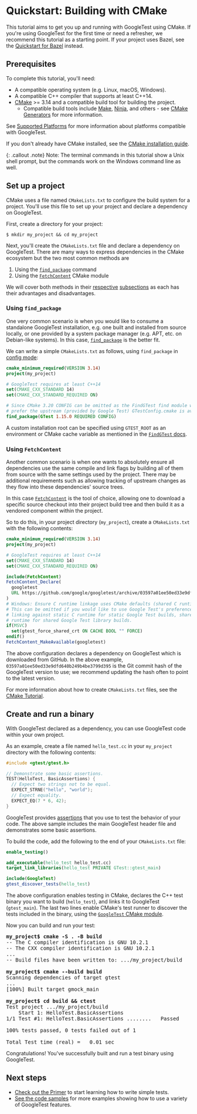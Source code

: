 # Quickstart: Building with CMake

This tutorial aims to get you up and running with GoogleTest using CMake. If
you're using GoogleTest for the first time or need a refresher, we recommend
this tutorial as a starting point. If your project uses Bazel, see the
[Quickstart for Bazel](quickstart-bazel.md) instead.

## Prerequisites

To complete this tutorial, you'll need:

*   A compatible operating system (e.g. Linux, macOS, Windows).
*   A compatible C++ compiler that supports at least C++14.
*   [CMake](https://cmake.org/) >= 3.14 and a compatible build tool for building
    the project.
    *   Compatible build tools include
        [Make](https://www.gnu.org/software/make/),
        [Ninja](https://ninja-build.org/), and others - see
        [CMake Generators](https://cmake.org/cmake/help/latest/manual/cmake-generators.7.html)
        for more information.

See [Supported Platforms](platforms.md) for more information about platforms
compatible with GoogleTest.

If you don't already have CMake installed, see the
[CMake installation guide](https://cmake.org/install).

{: .callout .note}
Note: The terminal commands in this tutorial show a Unix shell prompt, but the
commands work on the Windows command line as well.

## Set up a project

CMake uses a file named `CMakeLists.txt` to configure the build system for a
project. You'll use this file to set up your project and declare a dependency on
GoogleTest.

First, create a directory for your project:

```
$ mkdir my_project && cd my_project
```

Next, you'll create the `CMakeLists.txt` file and declare a dependency on
GoogleTest. There are many ways to express dependencies in the CMake ecosystem
but the two most common methods are

1.  Using the [`find_package`](https://cmake.org/cmake/help/latest/command/find_package.html)
    command
2.  Using the [`FetchContent`](https://cmake.org/cmake/help/latest/module/FetchContent.html)
    CMake module

We will cover both methods in their [respective](#using-find_package)
[subsections](#using-FetchContent) as each has their
advantages and disadvantages.

### Using `find_package`

One very common scenario is when you would like to consume a
standalone GoogleTest installation, e.g. one built and installed from source
locally, or one provided by a system package manager (e.g. APT, etc. on
Debian-like systems). In this case,
[`find_package`](https://cmake.org/cmake/help/latest/command/find_package.html)
is the better fit.

We can write a simple `CMakeLists.txt` as follows, using `find_package` in
[config mode](https://cmake.org/cmake/help/latest/command/find_package.html#search-modes):

```cmake
cmake_minimum_required(VERSION 3.14)
project(my_project)

# GoogleTest requires at least C++14
set(CMAKE_CXX_STANDARD 14)
set(CMAKE_CXX_STANDARD_REQUIRED ON)

# Since CMake 3.20 CONFIG can be omitted as the FindGTest find module will
# prefer the upstream (provided by Google Test) GTestConfig.cmake is available
find_package(GTest 1.15.0 REQUIRED CONFIG)
```

A custom installation root can be specified using `GTEST_ROOT` as an environment
or CMake cache variable as mentioned in the
[`FindGTest` docs](https://cmake.org/cmake/help/latest/module/FindGTest.html#cache-variables).

### Using `FetchContent`

Another common scenario is when one wants to absolutely ensure all dependencies
use the same compile and link flags by building all of them from source with
the same settings used by the project. There may be additional requirements such
as allowing tracking of upstream changes as they flow into these dependencies'
source trees.

In this case
[`FetchContent`](https://cmake.org/cmake/help/latest/module/FetchContent.html)
is the tool of choice, allowing one to download a specific source checkout into
their project build tree and then build it as a vendored component within the
project.

So to do this, in your project directory (`my_project`), create a
`CMakeLists.txt` with the following contents:

```cmake
cmake_minimum_required(VERSION 3.14)
project(my_project)

# GoogleTest requires at least C++14
set(CMAKE_CXX_STANDARD 14)
set(CMAKE_CXX_STANDARD_REQUIRED ON)

include(FetchContent)
FetchContent_Declare(
  googletest
  URL https://github.com/google/googletest/archive/03597a01ee50ed33e9dfd640b249b4be3799d395.zip
)
# Windows: Ensure C runtime linkage uses CMake defaults (shared C runtime).
# This can be omitted if you would like to use Google Test's preference of
# linking against static C runtime for static Google Test builds, shared C
# runtime for shared Google Test library builds.
if(MSVC)
  set(gtest_force_shared_crt ON CACHE BOOL "" FORCE)
endif()
FetchContent_MakeAvailable(googletest)
```

The above configuration declares a dependency on GoogleTest which is downloaded
from GitHub. In the above example, `03597a01ee50ed33e9dfd640b249b4be3799d395` is
the Git commit hash of the GoogleTest version to use; we recommend updating the
hash often to point to the latest version.

For more information about how to create `CMakeLists.txt` files, see the
[CMake Tutorial](https://cmake.org/cmake/help/latest/guide/tutorial/index.html).

## Create and run a binary

With GoogleTest declared as a dependency, you can use GoogleTest code within
your own project.

As an example, create a file named `hello_test.cc` in your `my_project`
directory with the following contents:

```cpp
#include <gtest/gtest.h>

// Demonstrate some basic assertions.
TEST(HelloTest, BasicAssertions) {
  // Expect two strings not to be equal.
  EXPECT_STRNE("hello", "world");
  // Expect equality.
  EXPECT_EQ(7 * 6, 42);
}
```

GoogleTest provides [assertions](primer.md#assertions) that you use to test the
behavior of your code. The above sample includes the main GoogleTest header file
and demonstrates some basic assertions.

To build the code, add the following to the end of your `CMakeLists.txt` file:

```cmake
enable_testing()

add_executable(hello_test hello_test.cc)
target_link_libraries(hello_test PRIVATE GTest::gtest_main)

include(GoogleTest)
gtest_discover_tests(hello_test)
```

The above configuration enables testing in CMake, declares the C++ test binary
you want to build (`hello_test`), and links it to GoogleTest (`gtest_main`). The
last two lines enable CMake's test runner to discover the tests included in the
binary, using the
[`GoogleTest` CMake module](https://cmake.org/cmake/help/git-stage/module/GoogleTest.html).

Now you can build and run your test:

<pre>
<strong>my_project$ cmake -S . -B build</strong>
-- The C compiler identification is GNU 10.2.1
-- The CXX compiler identification is GNU 10.2.1
...
-- Build files have been written to: .../my_project/build

<strong>my_project$ cmake --build build</strong>
Scanning dependencies of target gtest
...
[100%] Built target gmock_main

<strong>my_project$ cd build && ctest</strong>
Test project .../my_project/build
    Start 1: HelloTest.BasicAssertions
1/1 Test #1: HelloTest.BasicAssertions ........   Passed    0.00 sec

100% tests passed, 0 tests failed out of 1

Total Test time (real) =   0.01 sec
</pre>

Congratulations! You've successfully built and run a test binary using
GoogleTest.

## Next steps

*   [Check out the Primer](primer.md) to start learning how to write simple
    tests.
*   [See the code samples](samples.md) for more examples showing how to use a
    variety of GoogleTest features.
